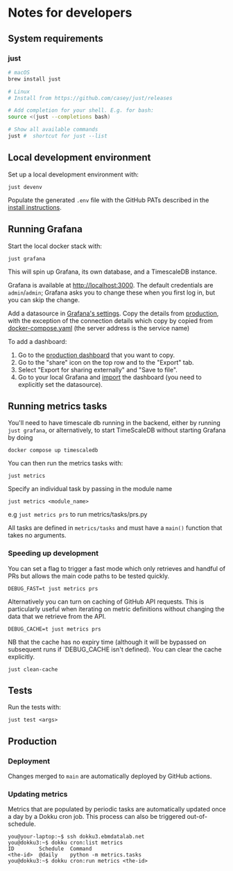 # Notes for developers

## System requirements

### just

```sh
# macOS
brew install just

# Linux
# Install from https://github.com/casey/just/releases

# Add completion for your shell. E.g. for bash:
source <(just --completions bash)

# Show all available commands
just #  shortcut for just --list
```


## Local development environment

Set up a local development environment with:
```
just devenv
```

Populate the generated `.env` file with the GitHub PATs described in the [install instructions](INSTALL.md#configure-app).

## Running Grafana
Start the local docker stack with:
```
just grafana
```

This will spin up Grafana, its own database, and a TimescaleDB instance.

Grafana is available at [http://localhost:3000](http://localhost:3000).
The default credentials are `admin`/`admin`; Grafana asks you to change these when you first log in, but you can skip the change.

Add a datasource in [Grafana's settings](http://localhost:3000/connections/datasources).
Copy the details from [production](https://dashboards.opensafely.org/connections/datasources),
with the exception of the connection details which copy by copied from [docker-compose.yaml](https://github.com/ebmdatalab/metrics/blob/a543e8817898278d663c08243fa26359cdb5230e/docker-compose.yaml#L32-L42)
(the server address is the service name)

To add a dashboard:
1. Go to the [production dashboard](https://dashboards.opensafely.org/dashboards) that you want to copy.
2. Go to the "share" icon on the top row and to the "Export" tab.
3. Select "Export for sharing externally" and "Save to file".
4. Go to your local Grafana and [import](https://dashboards.opensafely.org/dashboards) the dashboard (you need to explicitly set the datasource).

## Running metrics tasks

You'll need to have timescale db running in the backend, either by running `just grafana`, or alternatively, to start TimeScaleDB without starting Grafana by doing
```
docker compose up timescaledb
```

You can then run the metrics tasks with:
```
just metrics
```

Specify an individual task by passing in the module name
```
just metrics <module_name>
```

e.g `just metrics prs` to run metrics/tasks/prs.py

All tasks are defined in `metrics/tasks` and must have a `main()` function that takes no arguments.

### Speeding up development

You can set a flag to trigger a fast mode which only retrieves and handful of PRs
but allows the main code paths to be tested quickly.

```
DEBUG_FAST=t just metrics prs
```

Alternatively you can turn on caching of GitHub API requests.
This is particularly useful when iterating on metric definitions
without changing the data that we retrieve from the API.

```
DEBUG_CACHE=t just metrics prs
```

NB that the cache has no expiry time
(although it will be bypassed on subsequent runs if `DEBUG_CACHE isn't defined).
You can clear the cache explicitly.

```
just clean-cache
```


## Tests
Run the tests with:
```
just test <args>
```

## Production

### Deployment

Changes merged to `main` are automatically deployed by GitHub actions.

### Updating metrics

Metrics that are populated by periodic tasks are automatically updated once a day by a Dokku cron job.
This process can also be triggered out-of-schedule.

```
you@your-laptop:~$ ssh dokku3.ebmdatalab.net
you@dokku3:~$ dokku cron:list metrics
ID        Schedule  Command
<the-id>  @daily    python -m metrics.tasks
you@dokku3:~$ dokku cron:run metrics <the-id>
```
